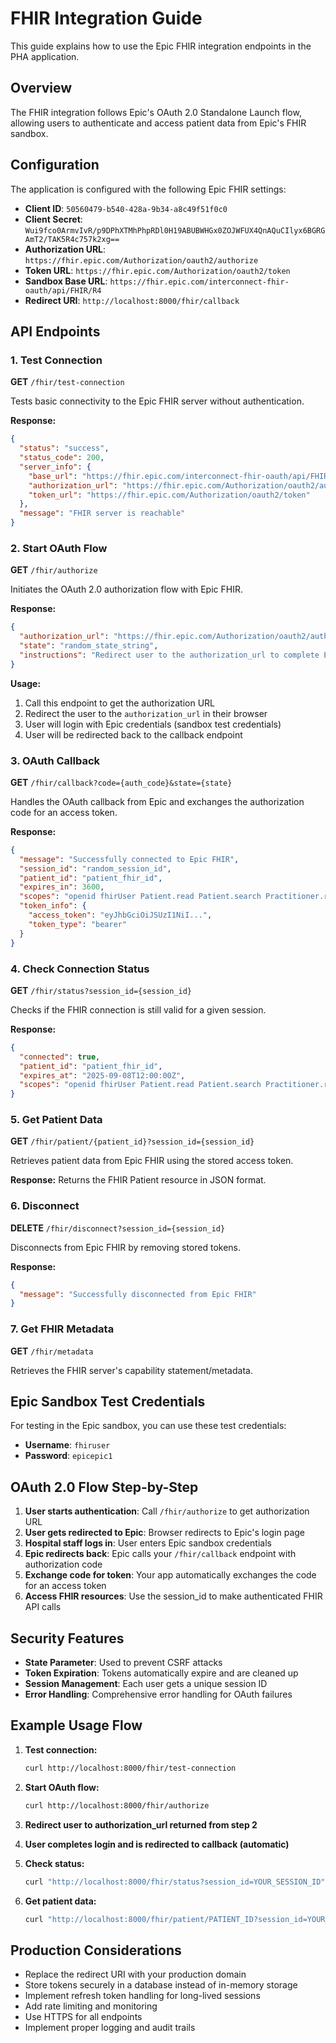 # FHIR Integration Guide

This guide explains how to use the Epic FHIR integration endpoints in the PHA application.

## Overview

The FHIR integration follows Epic's OAuth 2.0 Standalone Launch flow, allowing users to authenticate and access patient data from Epic's FHIR sandbox.

## Configuration

The application is configured with the following Epic FHIR settings:

- **Client ID**: `50560479-b540-428a-9b34-a8c49f51f0c0`
- **Client Secret**: `Wui9fco0ArmvIvR/p9DPhXTMhPhpRDl0H19ABUBWHGx0ZOJWFUX4QnAQuCIlyx6BGRGAmT2/TAK5R4c757k2xg==`
- **Authorization URL**: `https://fhir.epic.com/Authorization/oauth2/authorize`
- **Token URL**: `https://fhir.epic.com/Authorization/oauth2/token`
- **Sandbox Base URL**: `https://fhir.epic.com/interconnect-fhir-oauth/api/FHIR/R4`
- **Redirect URI**: `http://localhost:8000/fhir/callback`

## API Endpoints

### 1. Test Connection
**GET** `/fhir/test-connection`

Tests basic connectivity to the Epic FHIR server without authentication.

**Response:**
```json
{
  "status": "success",
  "status_code": 200,
  "server_info": {
    "base_url": "https://fhir.epic.com/interconnect-fhir-oauth/api/FHIR/R4",
    "authorization_url": "https://fhir.epic.com/Authorization/oauth2/authorize",
    "token_url": "https://fhir.epic.com/Authorization/oauth2/token"
  },
  "message": "FHIR server is reachable"
}
```

### 2. Start OAuth Flow
**GET** `/fhir/authorize`

Initiates the OAuth 2.0 authorization flow with Epic FHIR.

**Response:**
```json
{
  "authorization_url": "https://fhir.epic.com/Authorization/oauth2/authorize?response_type=code&client_id=...",
  "state": "random_state_string",
  "instructions": "Redirect user to the authorization_url to complete Epic login"
}
```

**Usage:**
1. Call this endpoint to get the authorization URL
2. Redirect the user to the `authorization_url` in their browser
3. User will login with Epic credentials (sandbox test credentials)
4. User will be redirected back to the callback endpoint

### 3. OAuth Callback
**GET** `/fhir/callback?code={auth_code}&state={state}`

Handles the OAuth callback from Epic and exchanges the authorization code for an access token.

**Response:**
```json
{
  "message": "Successfully connected to Epic FHIR",
  "session_id": "random_session_id",
  "patient_id": "patient_fhir_id",
  "expires_in": 3600,
  "scopes": "openid fhirUser Patient.read Patient.search Practitioner.read",
  "token_info": {
    "access_token": "eyJhbGciOiJSUzI1NiI...",
    "token_type": "bearer"
  }
}
```

### 4. Check Connection Status
**GET** `/fhir/status?session_id={session_id}`

Checks if the FHIR connection is still valid for a given session.

**Response:**
```json
{
  "connected": true,
  "patient_id": "patient_fhir_id",
  "expires_at": "2025-09-08T12:00:00Z",
  "scopes": "openid fhirUser Patient.read Patient.search Practitioner.read"
}
```

### 5. Get Patient Data
**GET** `/fhir/patient/{patient_id}?session_id={session_id}`

Retrieves patient data from Epic FHIR using the stored access token.

**Response:**
Returns the FHIR Patient resource in JSON format.

### 6. Disconnect
**DELETE** `/fhir/disconnect?session_id={session_id}`

Disconnects from Epic FHIR by removing stored tokens.

**Response:**
```json
{
  "message": "Successfully disconnected from Epic FHIR"
}
```

### 7. Get FHIR Metadata
**GET** `/fhir/metadata`

Retrieves the FHIR server's capability statement/metadata.

## Epic Sandbox Test Credentials

For testing in the Epic sandbox, you can use these test credentials:
- **Username**: `fhiruser`
- **Password**: `epicepic1`

## OAuth 2.0 Flow Step-by-Step

1. **User starts authentication**: Call `/fhir/authorize` to get authorization URL
2. **User gets redirected to Epic**: Browser redirects to Epic's login page
3. **Hospital staff logs in**: User enters Epic sandbox credentials
4. **Epic redirects back**: Epic calls your `/fhir/callback` endpoint with authorization code
5. **Exchange code for token**: Your app automatically exchanges the code for an access token
6. **Access FHIR resources**: Use the session_id to make authenticated FHIR API calls

## Security Features

- **State Parameter**: Used to prevent CSRF attacks
- **Token Expiration**: Tokens automatically expire and are cleaned up
- **Session Management**: Each user gets a unique session ID
- **Error Handling**: Comprehensive error handling for OAuth failures

## Example Usage Flow

1. **Test connection:**
   ```bash
   curl http://localhost:8000/fhir/test-connection
   ```

2. **Start OAuth flow:**
   ```bash
   curl http://localhost:8000/fhir/authorize
   ```

3. **Redirect user to authorization_url returned from step 2**

4. **User completes login and is redirected to callback (automatic)**

5. **Check status:**
   ```bash
   curl "http://localhost:8000/fhir/status?session_id=YOUR_SESSION_ID"
   ```

6. **Get patient data:**
   ```bash
   curl "http://localhost:8000/fhir/patient/PATIENT_ID?session_id=YOUR_SESSION_ID"
   ```

## Production Considerations

- Replace the redirect URI with your production domain
- Store tokens securely in a database instead of in-memory storage
- Implement refresh token handling for long-lived sessions
- Add rate limiting and monitoring
- Use HTTPS for all endpoints
- Implement proper logging and audit trails
